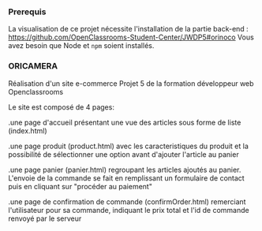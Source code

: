 ### Prerequis ###

La visualisation de ce projet nécessite l'installation de la partie back-end :
https://github.com/OpenClassrooms-Student-Center/JWDP5#orinoco
Vous avez besoin que Node et `npm` soient installés.

### ORICAMERA ###

Réalisation d'un site e-commerce
Projet 5 de la formation développeur web Openclassrooms 

Le site est composé de 4 pages:

.une page d'accueil présentant une vue des articles sous forme de liste (index.html)

.une page produit (product.html) avec les caracteristiques du produit et la possibilité de sélectionner une option avant d'ajouter l'article au panier

.une page panier (panier.html) regroupant les articles ajoutés au panier. L'envoie de la commande se fait en  remplissant un formulaire de contact puis en cliquant sur "procéder au paiement"

.une page de confirmation de commande (confirmOrder.html) remerciant l'utilisateur pour sa commande, indiquant le prix total et l'id de commande renvoyé par le serveur
